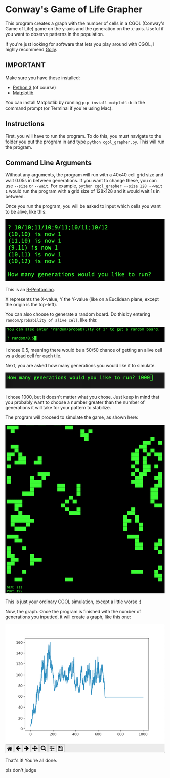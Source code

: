 # Conway's Game of Life Grapher

This program creates a graph with the number of cells in a CGOL (Conway's Game of Life) game on the y-axis and the generation on the x-axis. Useful if you want to observe patterns in the population.

If you're just looking for software that lets you play around with CGOL, I highly recommend [Golly](http://golly.sourceforge.net "Golly").

## IMPORTANT

Make sure you have these installed:
* [Python 3](https://python.org "Python") (of course)
* [Matplotlib](https://matplotlib.org "Matplotlib")

You can install Matplotlib by running `pip install matplotlib` in the command prompt (or Terminal if you're using Mac).

## Instructions

First, you will have to run the program. To do this, you must navigate to the folder you put the program in and type `python cgol_grapher.py`. This will run the program.

## Command Line Arguments

Without any arguments, the program will run with a 40x40 cell grid size and wait 0.05s in between generations. If you want to change these, you can use `--size` or `--wait`. For example, `python cgol_grapher --size 128 --wait 1` would run the program with a grid size of 128x128 and it would wait 1s in between.

Once you run the program, you will be asked to input which cells you want to be alive, like this:

![Instructions](https://github.com/PepperLola/cgol-grapher/blob/master/docsbutnotactuallydocs/assets/example_r-pentomino.png?raw=true "Instructions")

This is an [R-Pentomino](http://www.conwaylife.com/wiki/R-pentomino "R-Pentomino").

X represents the X-value, Y the Y-value (like on a Euclidean plane, except the origin is the top-left).

You can also choose to generate a random board. Do this by entering `random/probability of alive cell`, like this:

![Random Board](https://github.com/PepperLola/cgol-grapher/blob/master/docsbutnotactuallydocs/assets/random_board.png?raw=true "Random Board")

I chose 0.5, meaning there would be a 50/50 chance of getting an alive cell vs a dead cell for each tile.

Next, you are asked how many generations you would like it to simulate.

![Generations](https://github.com/PepperLola/cgol-grapher/blob/master/docsbutnotactuallydocs/assets/generations_input.png?raw=true "Generations Input")

I chose 1000, but it doesn't matter what you chose. Just keep in mind that you probably want to choose a number greater than the number of generations it will take for your pattern to stabilize.

The program will proceed to simulate the game, as shown here:

![Simulation](https://github.com/PepperLola/cgol-grapher/blob/master/docsbutnotactuallydocs/assets/simulating_game.png?raw=true "Simulation")

This is just your ordinary CGOL simulation, except a little worse :)

Now, the graph.
Once the program is finished with the number of generations you inputted, it will create a graph, like this one:

![Graph](https://github.com/PepperLola/cgol-grapher/blob/master/docsbutnotactuallydocs/assets/graph.png?raw=true "Graph")

That's it! You're all done.

pls don't judge